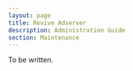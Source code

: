 ```yaml
---
layout: page
title: Revive Adserver
description: Administration Guide
section: Maintenance
---
```


To be written.